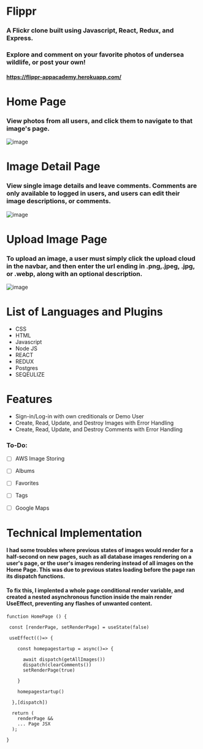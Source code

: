 # Flippr
### A Flickr clone built using Javascript, React, Redux, and Express. 

### Explore and comment on your favorite photos of undersea wildlife, or post your own!  
#### https://flippr-appacademy.herokuapp.com/




# Home Page

### View photos from all users, and click them to navigate to that image's page. 

![image](https://user-images.githubusercontent.com/19957902/176944561-4e9af97b-6a65-409a-bbc6-aef7eef56634.png)


# Image Detail Page

### View single image details and leave comments. Comments are only available to logged in users, and users can edit their image descriptions, or comments.

![image](https://user-images.githubusercontent.com/19957902/176944910-0fa5d6c0-acdc-4abf-a537-60e1f54409ea.png)

# Upload Image Page

### To upload an image, a user must simply click the upload cloud in the navbar, and then enter the url ending in .png,.jpeg, .jpg, or .webp, along with an optional description. 
![image](https://user-images.githubusercontent.com/19957902/176946471-8707af77-b1d2-4ee1-9efd-be85d2d8f9a8.png)

# List of Languages and Plugins
* CSS
* HTML
* Javascript
* Node JS
* REACT
* REDUX
* Postgres
* SEQEULIZE

# Features
* Sign-in/Log-in with own creditionals or Demo User
* Create, Read, Update, and Destroy Images with Error Handling
* Create, Read, Update, and Destroy Comments with Error Handling

### To-Do:
* [ ] AWS Image Storing
* [ ] Albums
* [ ] Favorites
* [ ] Tags
* [ ] Google Maps


# Technical Implementation

#### I had some troubles where previous states of images would render for a half-second on new pages, such as all database images rendering on a user's page, or the user's images rendering instead of all images on the Home Page. This was due to previous states loading before the page ran its dispatch functions. 

#### To fix this, I implented a whole page conditional render variable, and created a nested asynchronous function inside the main render UseEffect, preventing any flashes of unwanted content.

```
function HomePage () {

 const [renderPage, setRenderPage] = useState(false)
 
 useEffect(()=> {

    const homepagestartup = async()=> {
    
      await dispatch(getAllImages())
      dispatch(clearComments())
      setRenderPage(true)
      
    }

    homepagestartup()

  },[dispatch])
  
  return (
    renderPage &&
    ... Page JSX
  );

}

```
